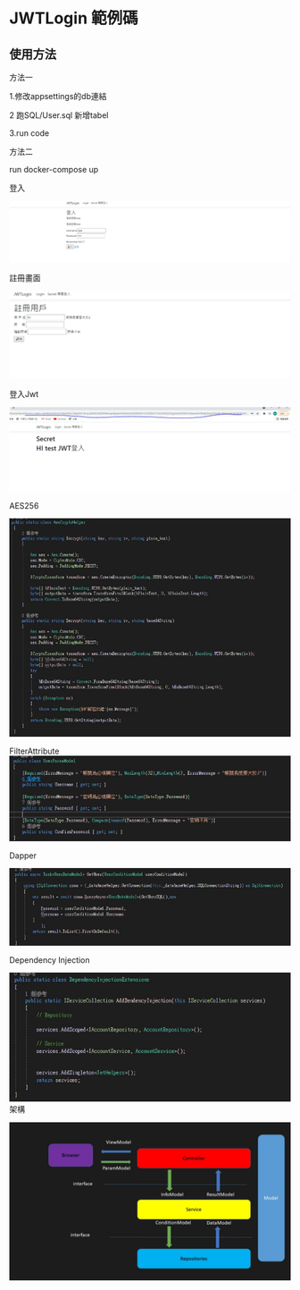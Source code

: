 # JWTLogin 範例碼

## 使用方法

方法一

1.修改appsettings的db連結

2 跑SQL/User.sql 新增tabel

3.run code

方法二

run docker-compose up

登入

![image](./image/1.jpg)

註冊畫面

![image](./image/2.jpg)

登入Jwt

![image](./image/jwt.jpg)

AES256

![image](./image/aes.jpg)

FilterAttribute
![image](./image/filterAttribute1.jpg)

Dapper

![image](./image/dapper1.jpg)

Dependency Injection

![image](./image/di1.jpg)
架構

![image](./image/pattern.jpg)
